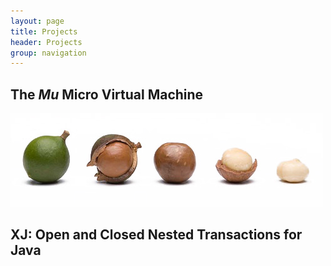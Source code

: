 ```yaml
---
layout: page
title: Projects
header: Projects
group: navigation
---
```


The *Mu* Micro Virtual Machine
------------------------------

[![MicroVM](img/macadamia.jpg)](http://microvm.org)

XJ: Open and Closed Nested Transactions for Java
------------------------------------------------

